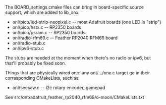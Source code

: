 
The BOARD\_settings.cmake files can bring in board-specific source support, which are
added to lib\_onx:

 - onl/pico/led-strip-neopixel.c -- most Adafruit boards (one LED in "strip")
 - onl/pico/hstx.c               -- RP2350 boards
 - onl/pico/psram.c              -- RP2350 boards
 - onl/radio-rfm69.c             -- Feather RP2040 RFM69 board
 - onl/radio-stub.c
 - onl/ipv6-stub.c

The stubs are needed at the moment when there's no radio or ipv6, but that'll probably be
fixed soon.

Things that are physically wired onto any ont/.../onx.c target go in their corresponding
CMakeLists, such as:

 - onl/seesaw.c              -- i2c rotary encoder, gamepad

See src/ont/adafruit\_feather\_rp2040\_rfm69/o-moon/CMakeLists.txt






